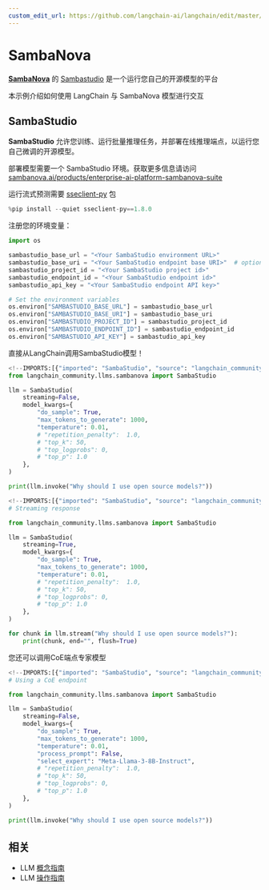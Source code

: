 ```yaml
---
custom_edit_url: https://github.com/langchain-ai/langchain/edit/master/docs/docs/integrations/llms/sambanova.ipynb
---
```

# SambaNova

**[SambaNova](https://sambanova.ai/)** 的 [Sambastudio](https://sambanova.ai/technology/full-stack-ai-platform) 是一个运行您自己的开源模型的平台

本示例介绍如何使用 LangChain 与 SambaNova 模型进行交互

## SambaStudio

**SambaStudio** 允许您训练、运行批量推理任务，并部署在线推理端点，以运行您自己微调的开源模型。

部署模型需要一个 SambaStudio 环境。获取更多信息请访问 [sambanova.ai/products/enterprise-ai-platform-sambanova-suite](https://sambanova.ai/products/enterprise-ai-platform-sambanova-suite)

运行流式预测需要 [sseclient-py](https://pypi.org/project/sseclient-py/) 包


```python
%pip install --quiet sseclient-py==1.8.0
```

注册您的环境变量：


```python
import os

sambastudio_base_url = "<Your SambaStudio environment URL>"
sambastudio_base_uri = "<Your SambaStudio endpoint base URI>"  # optional, "api/predict/generic" set as default
sambastudio_project_id = "<Your SambaStudio project id>"
sambastudio_endpoint_id = "<Your SambaStudio endpoint id>"
sambastudio_api_key = "<Your SambaStudio endpoint API key>"

# Set the environment variables
os.environ["SAMBASTUDIO_BASE_URL"] = sambastudio_base_url
os.environ["SAMBASTUDIO_BASE_URI"] = sambastudio_base_uri
os.environ["SAMBASTUDIO_PROJECT_ID"] = sambastudio_project_id
os.environ["SAMBASTUDIO_ENDPOINT_ID"] = sambastudio_endpoint_id
os.environ["SAMBASTUDIO_API_KEY"] = sambastudio_api_key
```

直接从LangChain调用SambaStudio模型！


```python
<!--IMPORTS:[{"imported": "SambaStudio", "source": "langchain_community.llms.sambanova", "docs": "https://python.langchain.com/api_reference/community/llms/langchain_community.llms.sambanova.SambaStudio.html", "title": "SambaNova"}]-->
from langchain_community.llms.sambanova import SambaStudio

llm = SambaStudio(
    streaming=False,
    model_kwargs={
        "do_sample": True,
        "max_tokens_to_generate": 1000,
        "temperature": 0.01,
        # "repetition_penalty":  1.0,
        # "top_k": 50,
        # "top_logprobs": 0,
        # "top_p": 1.0
    },
)

print(llm.invoke("Why should I use open source models?"))
```


```python
<!--IMPORTS:[{"imported": "SambaStudio", "source": "langchain_community.llms.sambanova", "docs": "https://python.langchain.com/api_reference/community/llms/langchain_community.llms.sambanova.SambaStudio.html", "title": "SambaNova"}]-->
# Streaming response

from langchain_community.llms.sambanova import SambaStudio

llm = SambaStudio(
    streaming=True,
    model_kwargs={
        "do_sample": True,
        "max_tokens_to_generate": 1000,
        "temperature": 0.01,
        # "repetition_penalty":  1.0,
        # "top_k": 50,
        # "top_logprobs": 0,
        # "top_p": 1.0
    },
)

for chunk in llm.stream("Why should I use open source models?"):
    print(chunk, end="", flush=True)
```

您还可以调用CoE端点专家模型


```python
<!--IMPORTS:[{"imported": "SambaStudio", "source": "langchain_community.llms.sambanova", "docs": "https://python.langchain.com/api_reference/community/llms/langchain_community.llms.sambanova.SambaStudio.html", "title": "SambaNova"}]-->
# Using a CoE endpoint

from langchain_community.llms.sambanova import SambaStudio

llm = SambaStudio(
    streaming=False,
    model_kwargs={
        "do_sample": True,
        "max_tokens_to_generate": 1000,
        "temperature": 0.01,
        "process_prompt": False,
        "select_expert": "Meta-Llama-3-8B-Instruct",
        # "repetition_penalty":  1.0,
        # "top_k": 50,
        # "top_logprobs": 0,
        # "top_p": 1.0
    },
)

print(llm.invoke("Why should I use open source models?"))
```


## 相关

- LLM [概念指南](/docs/concepts/#llms)
- LLM [操作指南](/docs/how_to/#llms)
